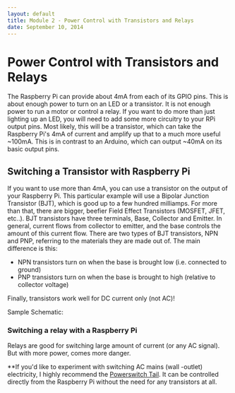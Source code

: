 ```yaml
---
layout: default
title: Module 2 - Power Control with Transistors and Relays
date: September 10, 2014
---
```



# Power Control with Transistors and Relays

The Raspberry Pi can provide about 4mA from each of its GPIO pins. This is about enough power to turn on an LED or a transistor. It is not enough power to run a motor or control a relay. If you want to do more than just lighting up an LED, you will need to add some more circuitry to your RPi output pins. Most likely, this will be a transistor, which can take the Raspberry Pi's 4mA of current and amplify up that to a much more useful ~100mA. This is in contrast to an Arduino, which can output ~40mA on its basic output pins. 

## Switching a Transistor with Raspberry Pi
If you want to use more than 4mA, you can use a transistor on the output of your Raspberry Pi. This particular example will use a Bipolar Junction Transistor (BJT), which is good up to a few hundred milliamps. For more than that, there are bigger, beefier Field Effect Transistors (MOSFET, JFET, etc..). BJT transistors have three terminals, Base, Collector and Emitter. In general, current flows from collector to emitter, and the base controls the amount of this current flow. There are two types of BJT transistors, NPN and PNP, referring to the materials they are made out of. The main difference is this:
* NPN transistors turn on when the base is brought low (i.e. connected to ground)
* PNP transistors turn on when the base is brought to high (relative to collector voltage) 

Finally, transistors work well for DC current only (not AC)!

Sample Schematic:


### Switching a relay with a Raspberry Pi
Relays are good for switching large amount of current (or any AC signal). But with more power, comes more danger.

**If you'd like to experiment with switching AC mains (wall -outlet) electricity, I highly recommend the [Powerswitch Tail](http://www.powerswitchtail.com/Pages/default.aspx). It can be controlled directly from the Raspberry Pi without the need for any transistors at all. 
